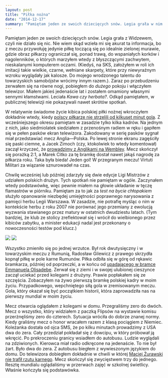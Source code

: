 ```yaml
---
layout: post
title: "Piłka nożna"
date: "2014-12-17"
summary: "Pamiętam jeden ze swoich dziecięcych snów. Legia grała w nim z Widzewem, czyli nie działo się nic. Nie wiem skąd przywołałem akurat tę informację, bo z meczu pamiętam jedynie piłkę toczącą się po idealnie zielonej murawie, a obraz piłkarzy ograniczał się, ponad trawą, do wspaniałych korków i nagolenników, o których wtedy marzyłem. Zerwałem się na równe nogi zaraz po przebudzeniu, pobiegłem do *dużego* pokoju i włączyłem telewizor. Miałem jakieś jedenaście lat. I zostałem omamiony sennymi kłamstwami."
---
```


Pamiętam jeden ze swoich dziecięcych snów. Legia grała z Widzewem, czyli nie działo się nic. Nie wiem skąd wzieła mi się akurat ta informacja, bo z meczu przywołuję jedynie piłkę toczącą się po idealnie zielonej murawie, gdzie obraz piłkarzy ograniczał się, ponad trawą, do wspaniałych korków i nagolenników, o których marzyłem wtedy z błyszczącymi zachwytem, nieskalanymi komputerem oczami. (Kiedyś, na SKS, założyłem w roli ich imitacji takie wielkie, czarne, wełniane skarpety, które przy niewyraźnym wzroku wyglądały jak kalosze. Do mojego wrodzonego talentu do towarzyskich samobójstw wrócimy innym razem.). Zaraz po przebudzeniu zerwałem się na równe nogi, pobiegłem do *dużego* pokoju i włączyłem telewizor. Miałem jakieś jedenaście lat i zostałem omamiony własnymi sennymi kłamstwami. Leciała *Kawa czy herbata?*.  Odkąd pamiętałem, w publicznej telewizji nie pokazywali nawet skrótów spotkań.

W relatywnie świadome życie kibica polskiej piłki nożnej wkroczyłem dokładnie wtedy, kiedy [polscy piłkarze nie strzelili od kilkuset minut gola](https://www.youtube.com/watch?v=nNhrzGLdEVE). Z wcześniejszego okresu pamiętam w zasadzie tylko kilka kadrów. Na jednym z nich, jako siedmiolatek siedziałem z przenośnym radiem w ręku i gapiłem się w pełen pasków ekran telewizora. Zakodowany w serię pasków sygnał miał przedstawiać mecz Anglia—Polska. Po lewej stronie ekranu zagęściły się paski ciemne, a Jacek Zimoch (czy, ktokolwiek to wtedy komentował) zaczął krzyczeć, że [prowadzimy z Anglikami na Wembley](https://www.youtube.com/watch?v=jplHpKstoq4). Mecz skończył się porażką 2:1, a Marek Citko za tę bramkę dostał nawet jakąś nagrodę za piłkarza roku. Taka była bieda! Jeden gol! W przegranym meczu! Virtuti Militari za wiązanie sznurowadeł na czas.

Chwilę wcześniej lub później zdarzyły się dwie edycje Ligi Mistrzów z udziałem polskich drużyn. Tych spotkań nie pamiętam w ogóle. Zaczynałem wtedy podstawówkę, więc pewnie miałem na głowie układanie w tęczę flamastrów w piórniku. Pamiętam za to jak za *test na bycie chłopakiem* służyło opanowanie niezbędej umiejętności poprawnego narysowania z pamięci herbu Legii Warszawa. W zasadzie, nie potrafię myśląc o nim w kontekście herbu z roku 2007 nie porównać jego przemiany z ewolucją wyzwania stawianego przez matury w ostatnich dwudziestu latach. (Tym bardziej, że klub ze stolicy zreflektował się i wrócił do wielbionego przez kibiców zabytku, a minister edukacji nadal jest przekonany o nowoczesności testów pod klucz.)

![](http://upload.wikimedia.org/wikipedia/commons/thumb/d/d0/Legialogo.jpg/240px-Legialogo.jpg)
![](http://legia.net/images/news/img4/herb1916.jpg)

Wszystko zmieniło się po jednej wrzutce. Był rok dwutysięczny i w towarzyskim meczu z Rumunią, Radosław Gilewicz z prawego skrzydła kopnął piłkę w pole karne Rumunów. Piłka odbiła się w górę od rękawic bramkarza, później od poprzeczki, a w końcu od [upadającego w bramce Emmanuela Olisadebe](https://www.youtube.com/watch?v=0dDjQ0rhB_8). Zerwał się z ziemi i w swojej ulubionej cieszynce zaczął uciekać przed kolegami z drużyny. Prawie popłakałem się ze szczęścia. Zobaczyłem na żywo pierwszą bramkę polskiej kadry w moim życiu. Przypadkowego, wepchniętego siłą gola w zremisowanym meczu. Gola, który okazał się być początkiem historii, która zaprowadziła nas na pierwszy mundial w moim życiu.

Mecz otwarcia oglądałem z kolegami w domu. Przegraliśmy zero do dwóch. Mecz o wszystko, który widziałem z paczką Flipsów na wystawie komisu przerżnęliśmy zero do czterech. Sytuacja wróciła do dobrze znanej normy. Kiedy graliśmy mecz o honor wracałem razem z klasą pociągiem z Niemiec. Koleżanka dostała od ojca SMS, że po kilku minutach prowadzimy z USA dwa do zera. Cały przedział pokładał się z dowcipu, w który próbował ją wkręcić. Po prekroczeniu granicy wsiadłem do autobusu. Ludzie wyglądali na zdziwionych. Kierowca miał radio odkręcone na jedenaście. To nie był żart. Było dwa do zera. Z autobusu biegłem z wywieszonym językiem do domu. Do telewizora dobiegłem dokładnie w chwili w której [Maciej Żurawski nie trafił rzutu karnego](https://www.youtube.com/watch?v=aOig6RNZLVQ). Mecz skończył się zwycięstwem trzy do jednego. Resztę mundialu oglądaliśmy w przerwach zajęć w szkolnej świetlicy. Właśnie kończyła się podstawówka.
